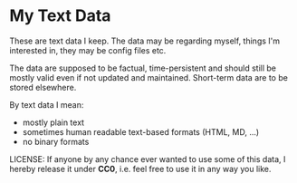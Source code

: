 My Text Data
============

These are text data I keep. The data may be regarding myself, things I'm interested in, they may be config files etc.

The data are supposed to be factual, time-persistent and should still be mostly valid even if not updated and maintained. Short-term data are to be stored elsewhere.

By text data I mean:
- mostly plain text
- sometimes human readable text-based formats (HTML, MD, ...)
- no binary formats

LICENSE: If anyone by any chance ever wanted to use some of this data, I hereby release it under **CC0**, i.e. feel free to use it in any way you like.

